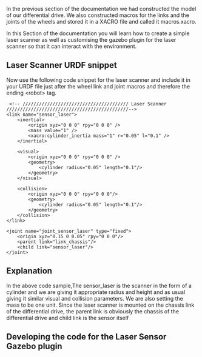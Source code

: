 In the   previous section of the documentation we had constructed the model of our differential drive. We also constructed macros for the links and the joints of the wheels and stored it in a  XACRO  file and called it macros.xacro.

In this Section of the documentation you will learn how to create a simple laser scanner as well as customising the gazebo plugin for the laser scanner so that it can interact with the environment.


## Laser Scanner URDF snippet
Now use the following code snippet for the laser scanner and include it in your URDF file  just after the wheel link and joint macros and therefore the ending \<robot> tag.

     <!-- /////////////////////////////////////// Laser Scanner /////////////////////////////////////////////-->
    <link name="sensor_laser">
        <inertial>
            <origin xyz="0 0 0" rpy="0 0 0" />
            <mass value="1" />
            <xacro:cylinder_inertia mass="1" r="0.05" l="0.1" />
        </inertial>

        <visual>
            <origin xyz="0 0 0" rpy="0 0 0" />
            <geometry>
                <cylinder radius="0.05" length="0.1"/>
            </geometry>
        </visual>

        <collision>
            <origin xyz="0 0 0" rpy="0 0 0"/>
            <geometry>
                <cylinder radius="0.05" length="0.1"/>
            </geometry>
        </collision>
    </link>

    <joint name="joint_sensor_laser" type="fixed">
        <origin xyz="0.15 0 0.05" rpy="0 0 0"/>
        <parent link="link_chassis"/>
        <child link="sensor_laser"/>
    </joint>

## Explanation

In the above code sample,The  sensor_laser is the scanner in the form of a cylinder and  we are giving it appropriate radius and height and as usual giving it similar visual and  collision parameters. We are also setting the mass to be one unit.  Since the  laser scanner is mounted on the chassis link of the differential drive,  the parent link is obviously the chassis of the differential drive  and child link is the sensor itself

## Developing the code for the Laser Sensor Gazebo plugin




